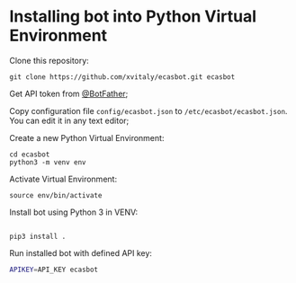 # Installing bot into Python Virtual Environment

Clone this repository:
```
git clone https://github.com/xvitaly/ecasbot.git ecasbot
```

Get API token from [@BotFather](https://t.me/BotFather);

Copy configuration file `config/ecasbot.json` to `/etc/ecasbot/ecasbot.json`. You can edit it in any text editor;

Create a new Python Virtual Environment:
```
cd ecasbot
python3 -m venv env
```

Activate Virtual Environment:
```
source env/bin/activate
```

Install bot using Python 3 in VENV:
```

pip3 install .
```

Run installed bot with defined API key:
```bash
APIKEY=API_KEY ecasbot
```
